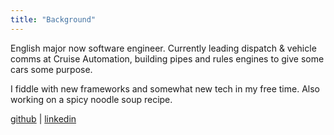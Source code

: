 ```yaml
---
title: "Background"
---
```


English major now software engineer. Currently leading dispatch & vehicle comms at Cruise Automation, building pipes and rules engines to give some cars some purpose.

I fiddle with new frameworks and somewhat new tech in my free time. Also working on a spicy noodle soup recipe.

[github](https://github.com/robonyong) | [linkedin](https://www.linkedin.com/in/robonyong)